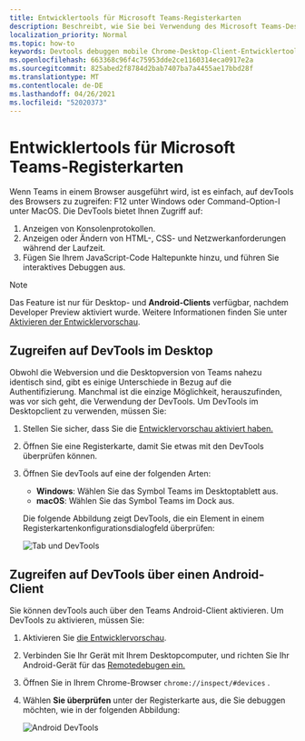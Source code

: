 ```yaml
---
title: Entwicklertools für Microsoft Teams-Registerkarten
description: Beschreibt, wie Sie bei Verwendung des Microsoft Teams-Desktopclients zu den DevTools kommen
localization_priority: Normal
ms.topic: how-to
keywords: Devtools debuggen mobile Chrome-Desktop-Client-Entwicklertools
ms.openlocfilehash: 663368c96f4c75953dde2ce1160314eca0917e2a
ms.sourcegitcommit: 825abed2f8784d2bab7407ba7a4455ae17bbd28f
ms.translationtype: MT
ms.contentlocale: de-DE
ms.lasthandoff: 04/26/2021
ms.locfileid: "52020373"
---
```

# <a name="devtools-for-microsoft-teams-tabs"></a>Entwicklertools für Microsoft Teams-Registerkarten

Wenn Teams in einem Browser ausgeführt wird, ist es einfach, auf devTools des Browsers zu zugreifen: F12 unter Windows oder Command-Option-I unter MacOS. Die DevTools bietet Ihnen Zugriff auf:

1. Anzeigen von Konsolenprotokollen.
1. Anzeigen oder Ändern von HTML-, CSS- und Netzwerkanforderungen während der Laufzeit.
1. Fügen Sie Ihrem JavaScript-Code Haltepunkte hinzu, und führen Sie interaktives Debuggen aus.

> [!NOTE]
> Das Feature ist nur für Desktop- und **Android-Clients** verfügbar, nachdem Developer Preview aktiviert wurde. Weitere Informationen finden Sie unter [Aktivieren der Entwicklervorschau](~/resources/dev-preview/developer-preview-intro.md).

## <a name="access-devtools-in-the-desktop"></a>Zugreifen auf DevTools im Desktop

Obwohl die Webversion und die Desktopversion von Teams nahezu identisch sind, gibt es einige Unterschiede in Bezug auf die Authentifizierung. Manchmal ist die einzige Möglichkeit, herauszufinden, was vor sich geht, die Verwendung der DevTools. Um DevTools im Desktopclient zu verwenden, müssen Sie:

1. Stellen Sie sicher, dass Sie die [Entwicklervorschau aktiviert haben.](~/resources/dev-preview/developer-preview-intro.md)
1. Öffnen Sie eine Registerkarte, damit Sie etwas mit den DevTools überprüfen können.
1. Öffnen Sie devTools auf eine der folgenden Arten:
    * **Windows**: Wählen Sie das Symbol Teams im Desktoptablett aus.
    * **macOS**: Wählen Sie das Symbol Teams im Dock aus.
 
   Die folgende Abbildung zeigt DevTools, die ein Element in einem Registerkartenkonfigurationsdialogfeld überprüfen:

   ![Tab und DevTools](~/assets/images/dev-preview/tab-and-devtools.png)

## <a name="access-devtools-from-an-android-client"></a>Zugreifen auf DevTools über einen Android-Client

Sie können devTools auch über den Teams Android-Client aktivieren. Um DevTools zu aktivieren, müssen Sie:

1. Aktivieren Sie [die Entwicklervorschau](~/resources/dev-preview/developer-preview-intro.md).
1. Verbinden Sie Ihr Gerät mit Ihrem Desktopcomputer, und richten Sie Ihr Android-Gerät für das [Remotedebugen ein.](https://developers.google.com/web/tools/chrome-devtools/remote-debugging/)
1. Öffnen Sie in Ihrem Chrome-Browser `chrome://inspect/#devices` .
1. Wählen **Sie überprüfen** unter der Registerkarte aus, die Sie debuggen möchten, wie in der folgenden Abbildung:

   ![Android DevTools](~/assets/images/android-devtools.png)
